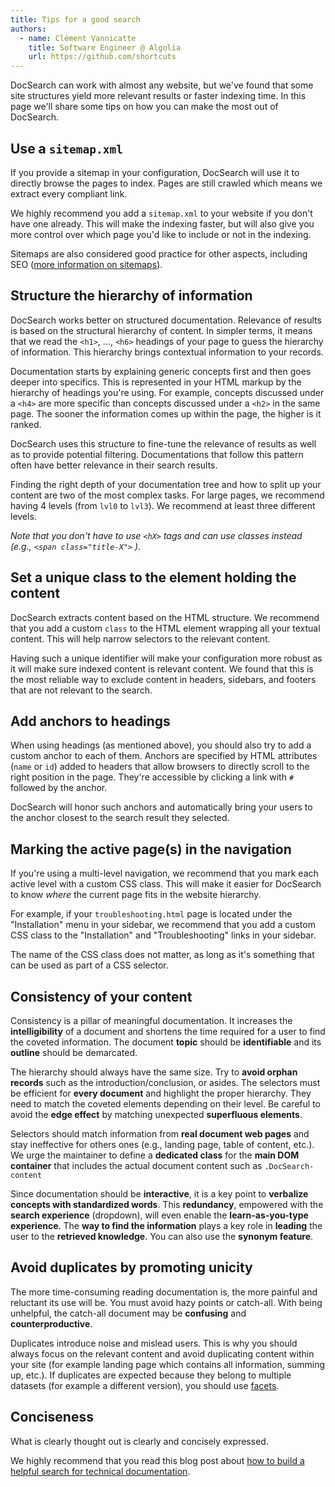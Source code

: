 ```yaml
---
title: Tips for a good search
authors:
  - name: Clément Vannicatte
    title: Software Engineer @ Algolia
    url: https://github.com/shortcuts
---
```


DocSearch can work with almost any website, but we've found that some site structures yield more relevant results or faster indexing time. In this page we'll share some tips on how you can make the most out of DocSearch.

## Use a `sitemap.xml`

If you provide a sitemap in your configuration, DocSearch will use it to directly browse the pages to index. Pages are still crawled which means we extract every compliant link.

We highly recommend you add a `sitemap.xml` to your website if you don't have one already. This will make the indexing faster, but will also give you more control over which page you'd like to include or not in the indexing.

Sitemaps are also considered good practice for other aspects, including SEO ([more information on sitemaps][1]).

## Structure the hierarchy of information

DocSearch works better on structured documentation. Relevance of results is based on the structural hierarchy of content. In simpler terms, it means that we read the `<h1>`, ..., `<h6>` headings of your page to guess the hierarchy of information. This hierarchy brings contextual information to your records.

Documentation starts by explaining generic concepts first and then goes deeper into specifics. This is represented in your HTML markup by the hierarchy of headings you're using. For example, concepts discussed under a `<h4>` are more specific than concepts discussed under a `<h2>` in the same page. The sooner the information comes up within the page, the higher is it ranked.

DocSearch uses this structure to fine-tune the relevance of results as well as to provide potential filtering. Documentations that follow this pattern often have better relevance in their search results.

Finding the right depth of your documentation tree and how to split up your content are two of the most complex tasks. For large pages, we recommend having 4 levels (from `lvl0` to `lvl3`). We recommend at least three different levels.

_Note that you don't have to use `<hX>` tags and can use classes instead (e.g., `<span class="title-X">` )._

## Set a unique class to the element holding the content

DocSearch extracts content based on the HTML structure. We recommend that you add a custom `class` to the HTML element wrapping all your textual content. This will help narrow selectors to the relevant content.

Having such a unique identifier will make your configuration more robust as it will make sure indexed content is relevant content. We found that this is the most reliable way to exclude content in headers, sidebars, and footers that are not relevant to the search.

## Add anchors to headings

When using headings (as mentioned above), you should also try to add a custom anchor to each of them. Anchors are specified by HTML attributes (`name` or `id`) added to headers that allow browsers to directly scroll to the right position in the page. They're accessible by clicking a link with `#` followed by the anchor.

DocSearch will honor such anchors and automatically bring your users to the anchor closest to the search result they selected.

## Marking the active page(s) in the navigation

If you're using a multi-level navigation, we recommend that you mark each active level with a custom CSS class. This will make it easier for DocSearch to know _where_ the current page fits in the website hierarchy.

For example, if your `troubleshooting.html` page is located under the "Installation" menu in your sidebar, we recommend that you add a custom CSS class to the "Installation" and "Troubleshooting" links in your sidebar.

The name of the CSS class does not matter, as long as it's something that can be used as part of a CSS selector.

## Consistency of your content

Consistency is a pillar of meaningful documentation. It increases the **intelligibility** of a document and shortens the time required for a user to find the coveted information. The document **topic** should be **identifiable** and its **outline** should be demarcated.

The hierarchy should always have the same size. Try to **avoid orphan records** such as the introduction/conclusion, or asides. The selectors must be efficient for **every document** and highlight the proper hierarchy. They need to match the coveted elements depending on their level. Be careful to avoid the **edge effect** by matching unexpected **superfluous elements**.

Selectors should match information from **real document web pages** and stay ineffective for others ones (e.g., landing page, table of content, etc.). We urge the maintainer to define a **dedicated class** for the **main DOM container** that includes the actual document content such as `.DocSearch-content`

Since documentation should be **interactive**, it is a key point to **verbalize concepts with standardized words**. This **redundancy**, empowered with the **search experience** (dropdown), will even enable the **learn-as-you-type experience**. The **way to find the information** plays a key role in **leading** the user to the **retrieved knowledge**. You can also use the **synonym feature**.

## Avoid duplicates by promoting unicity

The more time-consuming reading documentation is, the more painful and reluctant its use will be. You must avoid hazy points or catch-all. With being unhelpful, the catch-all document may be **confusing** and **counterproductive**.

Duplicates introduce noise and mislead users. This is why you should always focus on the relevant content and avoid duplicating content within your site (for example landing page which contains all information, summing up, etc.). If duplicates are expected because they belong to multiple datasets (for example a different version), you should use [facets][3].

## Conciseness

What is clearly thought out is clearly and concisely expressed.

We highly recommend that you read this blog post about [how to build a helpful search for technical documentation][2].

[1]: https://www.sitemaps.org/index.html
[2]: https://blog.algolia.com/how-to-build-a-helpful-search-for-technical-documentation-the-laravel-example/
[3]: https://www.algolia.com/doc/guides/searching/faceting/
